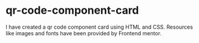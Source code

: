 # qr-code-component-card

I have created a qr code component card using HTML and CSS. Resources like images and fonts have been provided by Frontend mentor.
